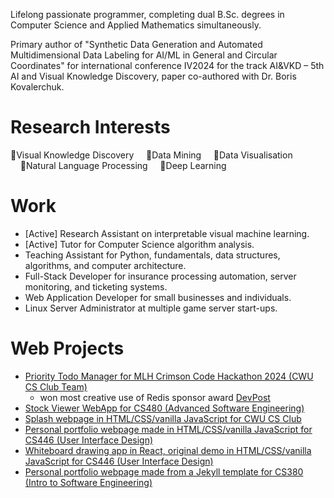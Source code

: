 Lifelong passionate programmer, completing dual B.Sc. degrees in Computer Science and Applied Mathematics simultaneously.

Primary author of "Synthetic Data Generation and Automated Multidimensional Data Labeling for AI/ML in General and Circular Coordinates" for international conference IV2024 for the track AI&VKD – 5th AI and Visual Knowledge Discovery, paper co-authored with Dr. Boris Kovalerchuk.

# Research Interests
🔹Visual Knowledge Discovery
&nbsp;&nbsp;&nbsp;&nbsp;🔹Data Mining
&nbsp;&nbsp;&nbsp;&nbsp;🔹Data Visualisation
&nbsp;&nbsp;&nbsp;&nbsp;🔹Natural Language Processing
&nbsp;&nbsp;&nbsp;&nbsp;🔹Deep Learning

# Work
- [Active] Research Assistant on interpretable visual machine learning.
- [Active] Tutor for Computer Science algorithm analysis.
- Teaching Assistant for Python, fundamentals, data structures, algorithms, and computer architecture.
- Full-Stack Developer for insurance processing automation, server monitoring, and ticketing systems.
- Web Application Developer for small businesses and individuals.
- Linux Server Administrator at multiple game server start-ups. 

# Web Projects
- [Priority Todo Manager for MLH Crimson Code Hackathon 2024 (CWU CS Club Team)](https://github.com/CWUsers/Priority-Todo-Manager)    
  - won most creative use of Redis sponsor award [DevPost](https://devpost.com/software/priority-todo-manager)    
- [Stock Viewer WebApp for CS480 (Advanced Software Engineering)](https://github.com/CS480-Group-E/StockViewer-WebApp)    
- [Splash webpage in HTML/CSS/vanilla JavaScript for CWU CS Club](https://cwu-cs-club.github.io/club-webpage-splash/)    
- [Personal portfolio webpage made in HTML/CSS/vanilla JavaScript for CS446 (User Interface Design)](https://avaavarai.github.io/cs446-portfolio-webpage/)    
- [Whiteboard drawing app in React, original demo in HTML/CSS/vanilla JavaScript for CS446 (User Interface Design)](https://avaavarai.github.io/CS446_MapMaker/)  
- [Personal portfolio webpage made from a Jekyll template for CS380 (Intro to Software Engineering)](https://avaavarai.github.io/AvaAvarai.github.io.CS380/)    
